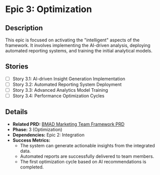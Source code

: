# Epic 3: Optimization

## Description

This epic is focused on activating the "intelligent" aspects of the framework. It involves implementing the AI-driven analysis, deploying automated reporting systems, and training the initial analytical models.

## Stories

- [ ] Story 3.1: AI-driven Insight Generation Implementation
- [ ] Story 3.2: Automated Reporting System Deployment
- [ ] Story 3.3: Advanced Analytics Model Training
- [ ] Story 3.4: Performance Optimization Cycles

## Details

- **Related PRD:** [BMAD Marketing Team Framework PRD](../prd.md)
- **Phase:** 3 (Optimization)
- **Dependencies:** Epic 2: Integration
- **Success Metrics:**
  - The system can generate actionable insights from the integrated data.
  - Automated reports are successfully delivered to team members.
  - The first optimization cycle based on AI recommendations is completed.
